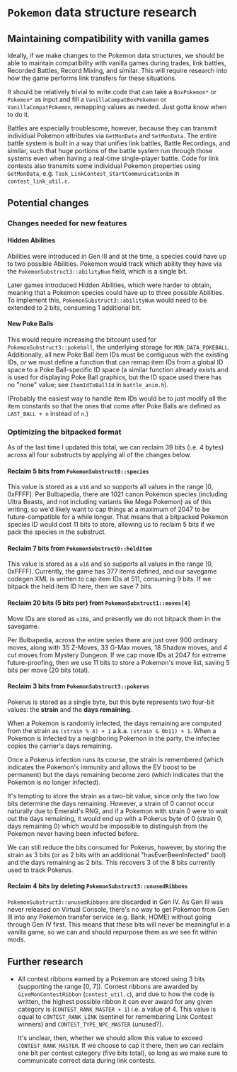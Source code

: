 
# `Pokemon` data structure research

## Maintaining compatibility with vanilla games

Ideally, if we make changes to the Pokemon data structures, we should be able to maintain compatibility with vanilla games during trades, link battles, Recorded Battles, Record Mixing, and similar. This will require research into how the game performs link transfers for these situations.

It should be relatively trivial to write code that can take a `BoxPokemon*` or `Pokemon*` as input and fill a `VanillaCompatBoxPokemon` or `VanillaCompatPokemon`, remapping values as needed. Just gotta know when to do it.

Battles are especially troublesome, however, because they can transmit individual Pokemon attributes via `GetMonData` and `SetMonData`. The entire battle system is built in a way that unifies link battles, Battle Recordings, and similar, such that huge portions of the battle system run through those systems even when having a real-time single-player battle. Code for link contests also transmits some individual Pokemon properties using `GetMonData`, e.g. `Task_LinkContest_StartCommunicationEm` in `contest_link_util.c`.


## Potential changes

### Changes needed for new features

#### Hidden Abilities

Abilities were introduced in Gen III and at the time, a species could have up to two possible Abilities. Pokemon would track which ability they have via the `PokemonSubstruct3::abilityNum` field, which is a single bit.

Later games introduced Hidden Abilities, which were harder to obtain, meaning that a Pokemon species could have up to three possible Abilities. To implement this, `PokemonSubstruct3::abilityNum` would need to be extended to 2 bits, consuming 1 additional bit.


#### New Poke Balls

This would require increasing the bitcount used for `PokemonSubstruct3::pokeball`, the underlying storage for `MON_DATA_POKEBALL`. Additionally, all new Poke Ball item IDs must be contiguous with the existing IDs, *or* we must define a function that can remap item IDs from a global ID space to a Poke Ball-specific ID space (a similar function already exists and is used for displaying Poke Ball graphics, but the ID space used there has no "none" value; see `ItemIdToBallId` in `battle_anim.h`).

(Probably the easiest way to handle item IDs would be to just modify all the item constants so that the ones that come after Poke Balls are defined as `LAST_BALL + n` instead of `n`.)


### Optimizing the bitpacked format

As of the last time I updated this total, we can reclaim 39 bits (i.e. 4 bytes) across all four substructs by applying all of the changes below.

#### Reclaim 5 bits from `PokemonSubstruct0::species`

This value is stored as a `u16` and so supports all values in the range [0, 0xFFFF]. Per Bulbapedia, there are 1021 canon Pokemon species (including Ultra Beasts, and not including variants like Mega Pokemon) as of this writing, so we'd likely want to cap things at a maximum of 2047 to be future-compatible for a while longer. That means that a bitpacked Pokemon species ID would cost 11 bits to store, allowing us to reclaim 5 bits if we pack the species in the substruct.


#### Reclaim 7 bits from `PokemonSubstruct0::heldItem`

This value is stored as a `u16` and so supports all values in the range [0, 0xFFFF]. Currently, the game has 377 items defined, and our savegame codegen XML is written to cap item IDs at 511, consuming 9 bits. If we bitpack the held item ID here, then we save 7 bits.


#### Reclaim 20 bits (5 bits per) from `PokemonSubstruct1::moves[4]`

Move IDs are stored as `u16`s, and presently we do not bitpack them in the savegame.

Per Bulbapedia, across the entire series there are just over 900 ordinary moves, along with 35 Z-Moves, 33 G-Max moves, 18 Shadow moves, and 4 cut moves from Mystery Dungeon. If we cap move IDs at 2047 for extreme future-proofing, then we use 11 bits to store a Pokemon's move list, saving 5 bits per move (20 bits total).


#### Reclaim 3 bits from `PokemonSubstruct3::pokerus`

Pokerus is stored as a single byte, but this byte represents two four-bit values: the **strain** and the **days remaining**.

When a Pokemon is randomly infected, the days remaining are computed from the strain as `(strain % 4) + 1` a.k.a. `(strain & 0b11) + 1`. When a Pokemon is infected by a neighboring Pokemon in the party, the infectee copies the carrier's days remaining.

Once a Pokerus infection runs its course, the strain is remembered (which indicates the Pokemon's immunity and allows the EV boost to be permanent) but the days remaining become zero (which indicates that the Pokemon is no longer infected).

It's tempting to store the strain as a two-bit value, since only the two low bits determine the days remaining. However, a strain of 0 cannot occur naturally due to Emerald's RNG, and if a Pokemon with strain 0 were to wait out the days remaining, it would end up with a Pokerus byte of 0 (strain 0, days remaining 0) which would be impossible to distinguish from the Pokemon never having been infected before.

We can still reduce the bits consumed for Pokerus, however, by storing the strain as 3 bits (or as 2 bits with an additional "hasEverBeenInfected" bool) and the days remaining as 2 bits. This recovers 3 of the 8 bits currently used to track Pokerus.


#### Reclaim 4 bits by deleting `PokemonSubstruct3::unusedRibbons`

`PokemonSubstruct3::unusedRibbons` are discarded in Gen IV. As Gen III was never released on Virtual Console, there's no way to get Pokemon from Gen III into any Pokemon transfer service (e.g. Bank, HOME) without going through Gen IV first. This means that these bits will never be meaningful in a vanilla game, so we can and should repurpose them as we see fit within mods.


## Further research

* All contest ribbons earned by a Pokemon are stored using 3 bits (supporting the range [0, 7]). Contest ribbons are awarded by `GiveMonContestRibbon` (`contest_util.c`), and due to how the code is written, the highest possible ribbon it can ever award for any given category is (`CONTEST_RANK_MASTER + 1`) i.e. a value of 4. This value is equal to `CONTEST_RANK_LINK` (sentinel for remembering Link Contest winners) and `CONTEST_TYPE_NPC_MASTER` (unused?).

   It's unclear, then, whether we should allow this value to exceed `CONTEST_RANK_MASTER`. If we choose to cap it there, then we can reclaim one bit per contest category (five bits total), so long as we make sure to communicate correct data during link contests.
